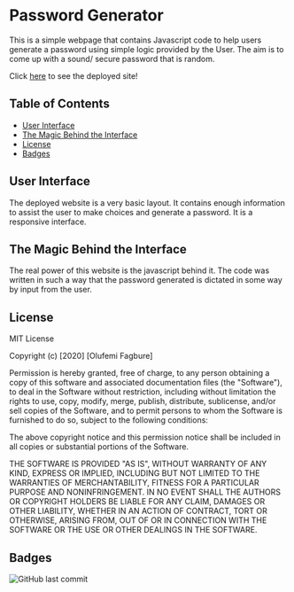# Password Generator

This is a simple webpage that contains Javascript code to help users generate a password using simple logic provided by the User. The aim is to come up with a sound/ secure password that is random.

Click [here](https://ofagbure/github.io/Password-Generator/) to see the deployed site!

## Table of Contents 

* [User Interface](#UserInterface)
* [The Magic Behind the Interface](#TheMagicBehindTheInterface)
* [License](#license)
* [Badges](#Badges)

## User Interface

The deployed website is a very basic layout. It contains enough information to assist the user to make choices and generate a password. It is a responsive interface. 


## The Magic Behind the Interface

The real power of this website is the javascript behind it. The code was written in such a way that the password generated is dictated in some way by input from the user. 


## License

MIT License

Copyright (c) [2020] [Olufemi Fagbure]

Permission is hereby granted, free of charge, to any person obtaining a copy
of this software and associated documentation files (the "Software"), to deal
in the Software without restriction, including without limitation the rights
to use, copy, modify, merge, publish, distribute, sublicense, and/or sell
copies of the Software, and to permit persons to whom the Software is
furnished to do so, subject to the following conditions:

The above copyright notice and this permission notice shall be included in all
copies or substantial portions of the Software.

THE SOFTWARE IS PROVIDED "AS IS", WITHOUT WARRANTY OF ANY KIND, EXPRESS OR
IMPLIED, INCLUDING BUT NOT LIMITED TO THE WARRANTIES OF MERCHANTABILITY,
FITNESS FOR A PARTICULAR PURPOSE AND NONINFRINGEMENT. IN NO EVENT SHALL THE
AUTHORS OR COPYRIGHT HOLDERS BE LIABLE FOR ANY CLAIM, DAMAGES OR OTHER
LIABILITY, WHETHER IN AN ACTION OF CONTRACT, TORT OR OTHERWISE, ARISING FROM,
OUT OF OR IN CONNECTION WITH THE SOFTWARE OR THE USE OR OTHER DEALINGS IN THE
SOFTWARE.


## Badges

![GitHub last commit](https://img.shields.io/github/last-commit/ofagbure/Password-Generator)

